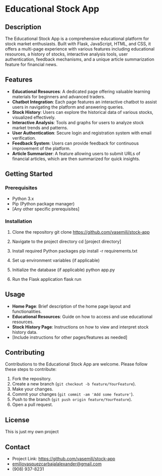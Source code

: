 
# Educational Stock App

## Description
The Educational Stock App is a comprehensive educational platform for stock market enthusiasts. Built with Flask, JavaScript, HTML, and CSS, it offers a multi-page experience with various features including educational resources, a history of stocks, interactive analysis tools, user authentication, feedback mechanisms, and a unique article summarization feature for financial news.

## Features
- **Educational Resources**: A dedicated page offering valuable learning materials for beginners and advanced traders.
- **Chatbot Integration**: Each page features an interactive chatbot to assist users in navigating the platform and answering queries.
- **Stock History**: Users can explore the historical data of various stocks, visualized effectively.
- **Interactive Analysis**: Tools and graphs for users to analyze stock market trends and patterns.
- **User Authentication**: Secure login and registration system with email verification.
- **Feedback System**: Users can provide feedback for continuous improvement of the platform.
- **Article Summarizer**: A feature allowing users to submit URLs of financial articles, which are then summarized for quick insights.

## Getting Started

### Prerequisites
- Python 3.x
- Pip (Python package manager)
- [Any other specific prerequisites]

### Installation
1. Clone the repository
   git clone https://github.com/vasemili/stock-app

2. Navigate to the project directory
   cd [project directory]

3. Install required Python packages
   pip install -r requirements.txt

4. Set up environment variables (if applicable)

5. Initialize the database (if applicable)
   python app.py

6. Run the Flask application
   flask run


## Usage
- **Home Page**: Brief description of the home page layout and functionalities.
- **Educational Resources**: Guide on how to access and use educational resources.
- **Stock History Page**: Instructions on how to view and interpret stock history data.
- [Include instructions for other pages/features as needed]

## Contributing
Contributions to the Educational Stock App are welcome. Please follow these steps to contribute:
1. Fork the repository.
2. Create a new branch (`git checkout -b feature/YourFeature`).
3. Make your changes.
4. Commit your changes (`git commit -am 'Add some feature'`).
5. Push to the branch (`git push origin feature/YourFeature`).
6. Open a pull request.

## License
This is just my own project

## Contact
- Project Link: https://github.com/vasemili/stock-app
- emiliovasquezcarbajalalexander@gmail.com
- (908) 937-8231

